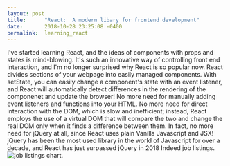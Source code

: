 ```yaml
---
layout: post
title:      "React:  A modern libary for frontend development"
date:       2018-10-28 23:25:08 -0400
permalink:  learning_react
---
```



I've started learning React, and the ideas of components with props and states is mind-blowing. It's such an innovative way of controlling front end interaction, and I'm no longer surprised why React is so popular now. React divides sections of your webpage into easily managed components. With setState, you can easily change a component's state with an event listener, and React will automatically detect differences in the rendering of the componenet and update the browser! No more need for manually adding event listeners and functions into your HTML. No more need for direct interaction with the DOM, which is slow and inefficient; instead, React employs the use of a virtual DOM that will compare the two and change the real DOM only when it finds a difference between them. In fact, no more need for jQuery at all, since React uses plain Vanilla Javascript and JSX! jQuery has been the most used library in the world of Javascript for over a decade, and React has just surpassed jQuery in 2018 Indeed job listings. ![ job listings chart](http://tekina.info/wp-content/uploads/2018/05/angular-react-vue-trends.png). 
